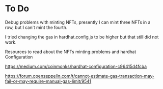 # To Do

Debug problems with minting NFTs, presently I can mint three  NFTs in a row, but I can't mint the fourth.

I tried changing the gas in hardhat.config.js to be higher but that still did not work.

Resources to read about the NFTs minting problems and hardhat Configuration

https://medium.com/coinmonks/hardhat-configuration-c96415d4fcba

https://forum.openzeppelin.com/t/cannot-estimate-gas-transaction-may-fail-or-may-require-manual-gas-limit/9541

